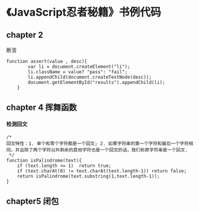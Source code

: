 # 《JavaScript忍者秘籍》书例代码

## chapter 2 
断言
```
function assert(value , desc){
		var li = document.createElement("li");
		li.className = value? "pass": "fail";
		li.appendChild(document.createTextNode(desc));
		document.getElementById("results").appendChild(li);
	}
```
## chapter 4 挥舞函数
#### 检测回文
```
/*
回文特性：1. 单个和零个字符都是一个回文; 2. 如果字符串的第一个字符和最后一个字符相同，并且除了两个字符以外剩余的其他字符也是一个回文的话，我们称原字符串是一个回文.
 */
function isPalindrome(text){
	if (text.length <= 1)  return true;
	if (text.charAt(0) != text.charAt(text.length-1)) return false;
	return isPalindrome(text.substring(1,text.length-1));
}
```
#### 

## chapter5 闭包
